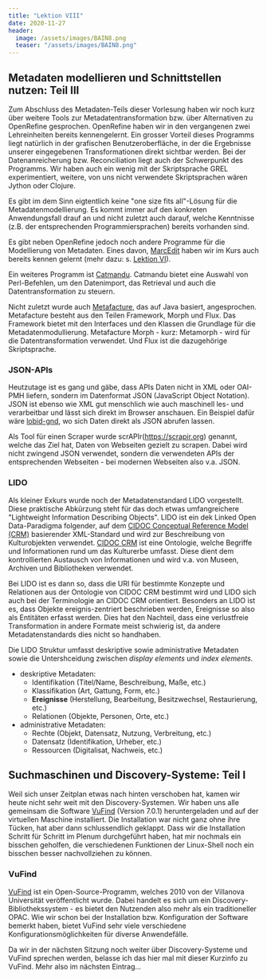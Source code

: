 ```yaml
---
title: "Lektion VIII"
date: 2020-11-27
header:
  image: /assets/images/BAIN8.png
  teaser: "/assets/images/BAIN8.png"
---
```

## Metadaten modellieren und Schnittstellen nutzen: Teil III
Zum Abschluss des Metadaten-Teils dieser Vorlesung haben wir noch kurz über weitere Tools zur Metadatentransformation bzw. über Alternativen zu OpenRefine gesprochen. OpenRefine haben wir in den vergangenen zwei Lehreinheiten bereits kennengelernt. Ein grosser Vorteil dieses Programms liegt natürlich in der grafischen Benutzeroberfläche, in der die Ergebnisse unserer eingegebenen Transformationen direkt sichtbar werden. Bei der Datenanreicherung bzw. Reconciliation liegt auch der Schwerpunkt des Programms. Wir haben auch ein wenig mit der Skriptsprache GREL experimentiert, weitere, von uns nicht verwendete Skriptsprachen wären Jython oder Clojure. 

Es gibt im dem Sinn eigtentlich keine "one size fits all"-Lösung für die Metadatenmodellierung. Es kommt immer auf den konkreten Anwendungsfall drauf an und nicht zuletzt auch darauf, welche Kenntnisse (z.B. der entsprechenden Programmiersprachen) bereits vorhanden sind. 

Es gibt neben OpenRefine jedoch noch andere Programme für die Modellierung von Metadaten. Eines davon, [MarcEdit](https://marcedit.reeset.net) haben wir im Kurs auch bereits kennen gelernt (mehr dazu: s. [Lektion VI](https://leabaechli.github.io/bain/lektion6/)). 

Ein weiteres Programm ist [Catmandu](https://librecat.org). Catmandu bietet eine Auswahl von Perl-Befehlen, um den Datenimport, das Retrieval und auch die Datentransformation zu steuern. 

Nicht zuletzt wurde auch [Metafacture](https://github.com/metafacture/metafacture-core), das auf Java basiert, angesprochen. Metafacture besteht aus den Teilen Framework, Morph und Flux. Das Framework bietet mit den Interfaces und den Klassen die Grundlage für die Metadatenmodullierung. Metafacture Morph - kurz: Metamorph - wird für die Datentransformation verwendet. Und Flux ist die dazugehörige Skriptsprache.

### JSON-APIs
Heutzutage ist es gang und gäbe, dass APIs Daten nicht in XML oder OAI-PMH liefern, sondern im Datenformat JSON (JavaScript Object Notation). JSON ist ebenso wie XML gut menschlich wie auch maschinell les- und verarbeitbar und lässt sich direkt im Browser anschauen. Ein Beispiel dafür wäre [lobid-gnd](https://lobid.org/gnd/api), wo sich Daten direkt als JSON abrufen lassen. 

Als Tool für einen Scraper wurde scrAPIr(https://scrapir.org) genannt, welche das Ziel hat, Daten von Webseiten gezielt zu scrapen. Dabei wird nicht zwingend JSON verwendet, sondern die verwendeten APIs der entsprechenden Webseiten - bei modernen Webseiten also v.a. JSON. 

### LIDO
Als kleiner Exkurs wurde noch der Metadatenstandard LIDO vorgestellt. Diese praktische Abkürzung steht für das doch etwas umfangreichere "Lightweight Information Describing Objects". LIDO ist ein dek Linked Open Data-Paradigma folgender, auf dem [CIDOC Conceptual Reference Model (CRM)](http://cidoc.mini.icom.museum/) basierender XML-Standard und wird zur Beschreibung von Kulturobjekten verwendet. [CIDOC CRM](https://de.wikipedia.org/wiki/CIDOC_Conceptual_Reference_Model) ist eine Ontologie, welche Begriffe und Informationen rund um das Kulturerbe umfasst. Diese dient dem kontrollierten Austausch von Informationen und wird v.a. von Museen, Archiven und Bibliotheken verwendet. 

Bei LIDO ist es dann so, dass die URI für bestimmte Konzepte und Relationen aus der Ontologie von CIDOC CRM bestimmt wird und LIDO sich auch bei der Terminologie an CIDOC CRM orientiert. Besonders an LIDO ist es, dass Objekte ereignis-zentriert beschrieben werden, Ereignisse so also als Entitäten erfasst werden. Dies hat den Nachteil, dass eine verlustfreie Transformation in andere Formate meist schwierig ist, da andere Metadatenstandards dies nicht so handhaben. 

Die LIDO Struktur umfasst deskriptive sowie administrative Metadaten sowie die Untershceidung zwischen *display elements* und *index elements*. 

* deskriptive Metadaten:
  * Identifikation (Titel/Name, Beschreibung, Maße, etc.)
  * Klassifikation (Art, Gattung, Form, etc.)
  * **Ereignisse** (Herstellung, Bearbeitung, Besitzwechsel, Restaurierung, etc.)
  * Relationen (Objekte, Personen, Orte, etc.)
* administrative Metadaten:
  * Rechte (Objekt, Datensatz, Nutzung, Verbreitung, etc.)
  * Datensatz (Identifikation, Urheber, etc.)
  * Ressourcen (Digitalisat, Nachweis, etc.)

## Suchmaschinen und Discovery-Systeme: Teil I
Weil sich unser Zeitplan etwas nach hinten verschoben hat, kamen wir heute nicht sehr weit mit den Discovery-Systemen. Wir haben uns alle gemeinsam die Software [VuFind](https://vufind.org) (Version 7.0.1) heruntergeladen und auf der virtuellen Maschine installiert. Die Installation war nicht ganz ohne ihre Tücken, hat aber dann schlussendlich geklappt. Dass wir die Installation Schritt für Schritt im Plenum durchgeführt haben, hat mir nochmals ein bisschen geholfen, die verschiedenen Funktionen der Linux-Shell noch ein bisschen besser nachvollziehen zu können. 

### VuFind
[VuFind]() ist ein Open-Source-Programm, welches 2010 von der Villanova Universität veröffentlicht wurde. Dabei handelt es sich um ein Discovery-Bibliothekssystem - es bietet den Nutzenden also mehr als ein traditioneller OPAC. Wie wir schon bei der Installation bzw. Konfiguration der Software bemerkt haben, bietet VuFind sehr viele verschiedene Konfigurationsmöglichkeiten für diverse Anwendefälle. 

Da wir in der nächsten Sitzung noch weiter über Discovery-Systeme und VuFind sprechen werden, belasse ich das hier mal mit dieser Kurzinfo zu VuFind. Mehr also im nächsten Eintrag... 
